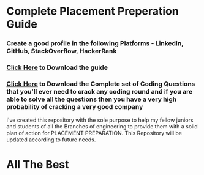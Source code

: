 <h1>Complete Placement Preperation Guide</h1>
<h3>Create a good profile in the following Platforms - LinkedIn, GitHub, StackOverflow, HackerRank </h3>
<h3><a href="https://drive.google.com/file/d/1lU8TzofGG2mlbzUsoV4ie78pA_UEVVNO/view?usp=sharing">Click Here</a> to Download the guide</h3>
<h3><a href="https://github.com/shreyansh225/Complete-Placement-Preperation-Guide/blob/main/All%20Possible%20Coding%20Questions%20for%20Best%20Practice.xlsx">Click Here</a> to Download the Complete set of Coding Questions that you'll ever need to crack any coding round and if you are able to solve all the questions then you have a very high probability of cracking a very good company </h3>
<p>I've created this repository with the sole purpose to help my fellow juniors and students of all the Branches of engineering to provide them with a solid plan of action for PLACEMENT PREPARATION. This Repository will be updated according to future needs.</p>

<h1>All The Best</h1>


